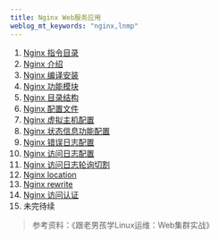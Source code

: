 ```yaml
---
title: Nginx Web服务应用
weblog_mt_keywords: "nginx,lnmp"
---
```


 1. [Nginx 指令目录](https://www.cnblogs.com/wushuaishuai/p/9358779.html)
 2. [Nginx 介绍](https://www.cnblogs.com/wushuaishuai/p/9366402.html)
 2. [Nginx 编译安装](https://www.cnblogs.com/wushuaishuai/p/9324817.html)
 3. [Nginx 功能模块](https://www.cnblogs.com/wushuaishuai/p/9337617.html)
 4. [Nginx 目录结构](https://www.cnblogs.com/wushuaishuai/p/9341887.html)
 5. [Nginx 配置文件](https://www.cnblogs.com/wushuaishuai/p/9342597.html)
 6. [Nginx 虚拟主机配置](https://www.cnblogs.com/wushuaishuai/p/9343044.html)
 7. [Nginx 状态信息功能配置](https://www.cnblogs.com/wushuaishuai/p/9348841.html)
 8. [Nginx 错误日志配置](https://www.cnblogs.com/wushuaishuai/p/9348877.html)
 9. [Nginx 访问日志配置](https://www.cnblogs.com/wushuaishuai/p/9348896.html)
 10. [Nginx 访问日志轮询切割](https://www.cnblogs.com/wushuaishuai/p/9336454.html)
 11. [Nginx location](https://www.cnblogs.com/wushuaishuai/p/9359561.html)
 12. [Nginx rewrite](https://www.cnblogs.com/wushuaishuai/p/9361186.html)
 13. [Nginx 访问认证](https://www.cnblogs.com/wushuaishuai/p/9361811.html)
 14. 未完待续

>参考资料：《跟老男孩学Linux运维：Web集群实战》

